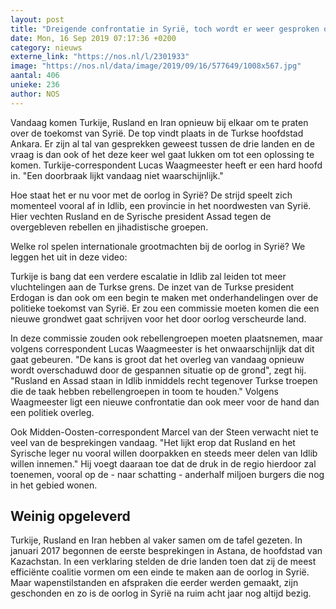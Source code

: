 ```yaml
---
layout: post
title: "Dreigende confrontatie in Syrië, toch wordt er weer gesproken over vrede"
date: Mon, 16 Sep 2019 07:17:36 +0200
category: nieuws
externe_link: "https://nos.nl/l/2301933"
image: "https://nos.nl/data/image/2019/09/16/577649/1008x567.jpg"
aantal: 406
unieke: 236
author: NOS
---
```


<p>Vandaag komen Turkije, Rusland en Iran opnieuw bij elkaar om te praten over de toekomst van Syrië. De top vindt plaats in de Turkse hoofdstad Ankara. Er zijn al tal van gesprekken geweest tussen de drie landen en de vraag is dan ook of het deze keer wel gaat lukken om tot een oplossing te komen. Turkije-correspondent Lucas Waagmeester heeft er een hard hoofd in. "Een doorbraak lijkt vandaag niet waarschijnlijk."</p>
<p>Hoe staat het er nu voor met de oorlog in Syrië? De strijd speelt zich momenteel vooral af in Idlib, een provincie in het noordwesten van Syrië. Hier vechten Rusland en de Syrische president Assad tegen de overgebleven rebellen en jihadistische groepen.</p>
<p>Welke rol spelen internationale grootmachten bij de oorlog in Syrië? We leggen het uit in deze video:</p>
<p>Turkije is bang dat een verdere escalatie in Idlib zal leiden tot meer vluchtelingen aan de Turkse grens. De inzet van de Turkse president Erdogan is dan ook om een begin te maken met onderhandelingen over de politieke toekomst van Syrië. Er zou een commissie moeten komen die een nieuwe grondwet gaat schrijven voor het door oorlog verscheurde land.</p>
<p>In deze commissie zouden ook rebellengroepen moeten plaatsnemen, maar volgens correspondent Lucas Waagmeester is het onwaarschijnlijk dat dit gaat gebeuren. "De kans is groot dat het overleg van vandaag opnieuw wordt overschaduwd door de gespannen situatie op de grond", zegt hij. "Rusland en Assad staan in Idlib inmiddels recht tegenover Turkse troepen die de taak hebben rebellengroepen in toom te houden." Volgens Waagmeester ligt een nieuwe confrontatie dan ook meer voor de hand dan een politiek overleg.</p>
<p>Ook Midden-Oosten-correspondent Marcel van der Steen verwacht niet te veel van de besprekingen vandaag. "Het lijkt erop dat Rusland en het Syrische leger nu vooral willen doorpakken en steeds meer delen van Idlib willen innemen." Hij voegt daaraan toe dat de druk in de regio hierdoor zal toenemen, vooral op de - naar schatting - anderhalf miljoen burgers die nog in het gebied wonen.</p>
<h2>Weinig opgeleverd</h2>
<p>Turkije, Rusland en Iran hebben al vaker samen om de tafel gezeten. In januari 2017 begonnen de eerste besprekingen in Astana, de hoofdstad van Kazachstan. In een verklaring stelden de drie landen toen dat zij de meest efficiënte coalitie vormen om een einde te maken aan de oorlog in Syrië. Maar wapenstilstanden en afspraken die eerder werden gemaakt, zijn geschonden en zo is de oorlog in Syrië na ruim acht jaar nog altijd bezig.</p>
